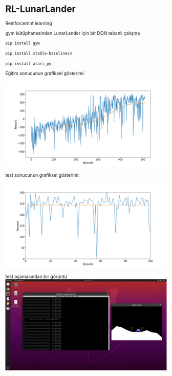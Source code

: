 # RL-LunarLander
Reinforcemnt learning 

gym kütüphanesinden LunarLander için bir DQN tabanlı çalışma

```
pip install gym

pip install stable-baselines3

pip install atari_py
```
Eğitim sonucunun grafiksel gösterimi:

![egitim_grafik](training_episode.png)

test sonucunun grafiksel gösterimi:

![test_grafik](testing_episode.png)

test aşamasından bir görüntü
![pictures](pictures2.png)

